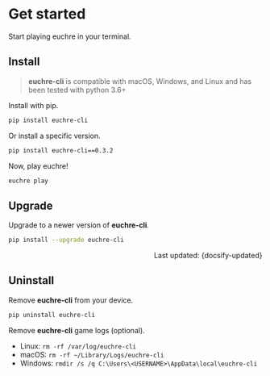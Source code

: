 # Get started

Start playing euchre in your terminal.

## Install

> **euchre-cli** is compatible with macOS, Windows, and Linux and has been tested
with python 3.6+

Install with pip.

```zsh
pip install euchre-cli
```

Or install a specific version.

```zsh
pip install euchre-cli==0.3.2
```

Now, play euchre!

```zsh
euchre play
```

## Upgrade

Upgrade to a newer version of **euchre-cli**.

```zsh
pip install --upgrade euchre-cli
```

<div style="text-align: right">Last updated: {docsify-updated}</div>

## Uninstall

Remove **euchre-cli** from your device.

```zsh
pip uninstall euchre-cli
```

Remove **euchre-cli** game logs (optional).

- Linux: `rm -rf /var/log/euchre-cli`
- macOS: `rm -rf ~/Library/Logs/euchre-cli`
- Windows: `rmdir /s /q C:\Users\<USERNAME>\AppData\local\euchre-cli`
